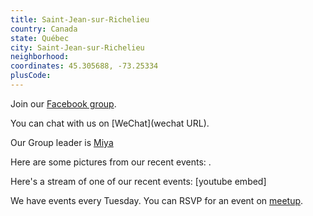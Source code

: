 ```yaml
---
title: Saint-Jean-sur-Richelieu
country: Canada
state: Québec
city: Saint-Jean-sur-Richelieu
neighborhood: 
coordinates: 45.305688, -73.25334
plusCode:
---
```

Join our [Facebook group](https://www.facebook.com/groups/free.code.camp.sjsr).

You can chat with us on [WeChat](wechat URL).

Our Group leader is [Miya](freecodecamp.org/miya)

Here are some pictures from our recent events:
![]().

Here's a stream of one of our recent events:
[youtube embed]

We have events every Tuesday. You can RSVP for an event on [meetup](meetupurl).

